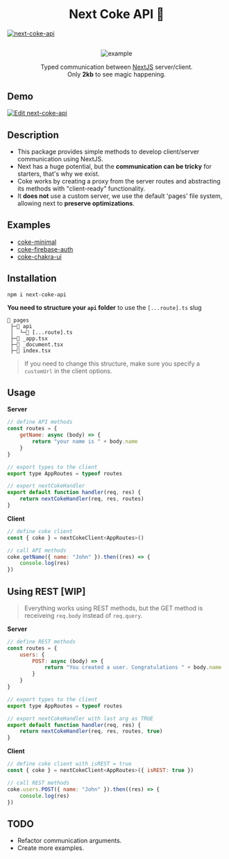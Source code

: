 <div align="center" >
  <h1>Next Coke API 👑</h1>
</div>

<a href="https://github.com/NxRoot/next-coke-api" target="_blank" rel="noopener">
  <picture>
    <source media="(prefers-color-scheme: dark)" srcset="https://i.ibb.co/Z8NL37W/dfgdgf.png" />
    <img alt="next-coke-api" src="https://i.ibb.co/Z8NL37W/dfgdgf.png" />
  </picture>
</a>

##
<div align="center" >
 <figure>
    <img src="https://i.ibb.co/tHRYyt9/ezgif-com-gif-maker-6.gif" alt="example" />
    <figcaption>
      <p align="center">
        Typed communication between <a href="https://nextjs.org/" target="_blank">NextJS</a> server/client.<br>Only <b>2kb</b> to see magic happening.
      </p>
    </figcaption>
  </figure>
  </div>
  
## Demo
  [![Edit next-coke-api](https://codesandbox.io/static/img/play-codesandbox.svg)](https://codesandbox.io/s/next-coke-api-7swl7u?fontsize=10&hidenavigation=1&theme=dark&file=/pages/index.tsx)

## Description

* This package provides simple methods to develop client/server communication using NextJS.
* Next has a huge potential, but the **communication can be tricky** for starters, that's why we exist.
* Coke works by creating a proxy from the server routes and abstracting its methods with "client-ready" functionality.
* It **does not** use a custom server, we use the default 'pages' file system, allowing next to **preserve optimizations**.

## Examples
* [coke-minimal](https://github.com/NxRoot/next-coke-api/tree/master/examples/coke-minimal)
* [coke-firebase-auth](https://github.com/NxRoot/next-coke-api/tree/master/examples/coke-firebase-auth)
* [coke-chakra-ui](https://github.com/NxRoot/next-coke-api/tree/master/examples/coke-chakra-ui)

## Installation 
```
npm i next-coke-api
```
**You need to structure your `api` folder** to use the `[...route].ts` slug <br>

```
📂 pages
 ├─📂 api
 │  └─📄 [...route].ts
 ├─📄 _app.tsx
 ├─📄 _document.tsx
 ├─📄 index.tsx 
```

> If you need to change this structure, make sure you specify a `customUrl` in the client options.

## Usage

**Server**
```js
// define API methods
const routes = {
    getName: async (body) => {
        return "your name is " + body.name 
    }
}

// export types to the client
export type AppRoutes = typeof routes

// export nextCokeHandler
export default function handler(req, res) {
    return nextCokeHandler(req, res, routes)
}
```
**Client**
```js
// define coke client
const { coke } = nextCokeClient<AppRoutes>()

// call API methods
coke.getName({ name: "John" }).then((res) => {
    console.log(res)
})

```

## Using REST [WIP]

> Everything works using REST methods, but the GET method is receiveing `req.body` instead of `req.query`.

**Server**
```js
// define REST methods
const routes = {
    users: {
        POST: async (body) => {
            return "You created a user. Congratulations " + body.name 
        }
    } 
}

// export types to the client
export type AppRoutes = typeof routes

// export nextCokeHandler with last arg as TRUE
export default function handler(req, res) {
    return nextCokeHandler(req, res, routes, true)
}
```
**Client**
```js
// define coke client with isREST = true
const { coke } = nextCokeClient<AppRoutes>({ isREST: true })

// call REST methods
coke.users.POST({ name: "John" }).then((res) => {
    console.log(res)
})

```

## TODO
* Refactor communication arguments.
* Create more examples.